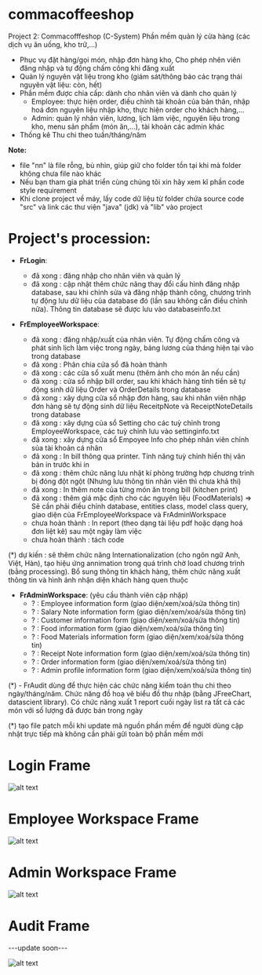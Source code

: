 # commacoffeeshop
Project 2: Commacofffeshop (C-System)
Phần mềm quản lý cửa hàng (các dịch vụ ăn uống, kho trữ,...)
  - Phục vụ đặt hàng/gọi món, nhập đơn hàng kho, Cho phép nhên viên đăng nhập và tự động chấm công khi đăng xuất
  - Quản lý nguyên vật liệu trong kho (giám sát/thông báo các trạng thái nguyên vật liệu: còn, hết)
  - Phần mềm được chia cấp: dành cho nhân viên và dành cho quản lý
    + Employee: thực hiện order, điều chỉnh tài khoản của bản thân, nhập hoá đơn nguyên liệu nhập kho, thực hiện order cho khách hàng,...
    + Admin: quản lý nhân viên, lương, lịch làm việc, nguyên liệu trong kho, menu sản phẩm (món ăn,...), tài khoản các admin khác
  - Thống kê Thu chi theo tuần/tháng/năm


**Note:**
 - file "nn" là file rỗng, bù nhìn, giúp giữ cho folder tồn tại khi mà folder không chưa file nào khác
 - Nếu bạn tham gia phát triển cùng chúng tôi xin hãy xem kĩ phần code style requirement
 - Khi clone project về máy, lấy code dữ liệu từ folder chứa source code "src" và link các thư viện "java" (jdk) và "lib" vào project


# Project's procession:
  - **FrLogin**:
    + đã xong : đăng nhập cho nhân viên và quản lý
    + đã xong : cập nhật thêm chức năng thay đổi cấu hình đăng nhập database, sau khi chỉnh sửa và đăng nhập thành công, chương trình tự động lưu dữ liệu của database đó (lần sau không cần điều chỉnh nữa). Thông tin database sẽ được lưu vào databaseinfo.txt
    
  - **FrEmployeeWorkspace**:
    + đã xong : đăng nhập/xuất của nhân viên. Tự động chấm công và phát sinh lịch làm việc trong ngày, bảng lương của tháng hiện tại vào trong database
    + đã xong : Phân chia cửa sổ đã hoàn thành
    + đã xong : các cửa sổ xuất menu (thêm ảnh cho món ăn nếu cần)
    + đã xong : cửa sổ nhập bill order, sau khi khách hàng tính tiền sẽ tự động sinh dữ liệu Order và OrderDetails trong database
    + đã xong : xây dựng cửa sổ nhập đơn hàng, sau khi nhân viên nhập đơn hàng sẽ tự động sinh dữ liệu ReceitpNote và ReceiptNoteDetails trong database
    + đã xong : xây dựng của sổ Setting cho các tuỳ chỉnh trong EmployeeWorkspace, các tuỳ chỉnh lưu vào settinginfo.txt
    + đã xong : xây dựng cửa sổ Empoyee Info cho phép nhân viên chỉnh sủa tài khoản cá nhân
    + đã xong : In bill thông qua printer. Tính năng tuỳ chỉnh hiển thị văn bản in trước khi in
    + đã xong : thêm chức năng lưu nhật kí phòng trường hợp chương trình bị đóng đột ngột (Nhưng lưu thông tin nhân viên thì chưa khả thi)
    + đã xong : In thêm note của từng món ăn trong bill (kitchen print)
    + đã xong : thêm giá mặc định cho các nguyên liệu (FoodMaterials) => Sẽ cần phải điều chỉnh database, entities class, model class query, giao diện của FrEmployeeWorkspace và FrAdminWorkspace
    + chưa hoàn thành : In report (theo dạng tài liệu pdf hoặc dạng hoá đơn liệt kê) sau một ngày làm việc
    + chưa hoàn thành : tách code
    

(*) dự kiến : sẽ thêm chức năng Internationalization (cho ngôn ngữ Anh, Việt, Hàn), tạo hiệu ứng annimation trong quá trình chờ load chương trình (bằng processing). Bổ sung thông tin khách hàng, thêm chức năng xuất thông tin và hình ảnh nhận diện khách hàng quen thuộc

  - **FrAdminWorkspace**:		(yêu cầu thành viên cập nhập)
  	+ ? : Employee information form (giao diện/xem/xoá/sửa thông tin)
  	+ ? : Salary Note information form (giao diện/xem/xoá/sửa thông tin)
  	+ ? : Customer information form (giao diện/xem/xoá/sửa thông tin)
  	+ ? : Food information form (giao diện/xem/xoá/sửa thông tin)
  	+ ? : Food Materials information form (giao diện/xem/xoá/sửa thông tin)
  	+ ? : Receipt Note information form (giao diện/xem/xoá/sửa thông tin)
  	+ ? : Order information form (giao diện/xem/xoá/sửa thông tin)
  	+ ? : Admin profile information form (giao diện/xem/xoá/sửa thông tin)


(*)  - FrAudit dùng để thực hiện các chức năng kiểm toán thu chi theo ngày/tháng/năm. Chức năng đồ hoạ vẽ biểu đồ thu nhập (bằng JFreeChart, datascient library). Có chức năng xuất 1 report cuối ngày list ra tất cả các món với số lượng đã được bán trong ngày

(*) tạo file patch mỗi khi update mã nguồn phần mềm để người dùng cập nhật trực tiếp mà không cần phải gửi toàn bộ phần mềm mới
  
# Login Frame
  ![alt text](https://github.com/luuductrung1234/commacoffeeshop/blob/master/repo%20picture/login_image.png)


# Employee Workspace Frame
  ![alt text](https://github.com/luuductrung1234/commacoffeeshop/blob/master/repo%20picture/emp_workspace.png)


# Admin Workspace Frame  
  ![alt text](https://github.com/luuductrung1234/commacoffeeshop/blob/master/repo%20picture/admin_workspace.png)
  
  
# Audit Frame
  ---update soon---
  
  ![alt text]()

